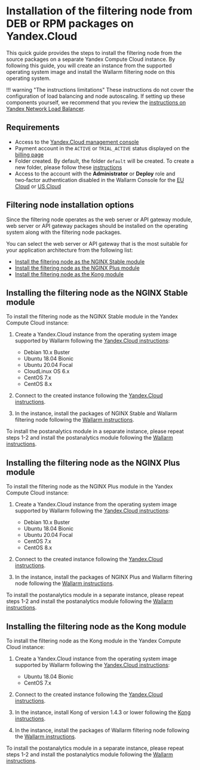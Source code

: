 # Installation of the filtering node from DEB or RPM packages on Yandex.Cloud

This quick guide provides the steps to install the filtering node from the source packages on a separate Yandex Compute Cloud instance. By following this guide, you will create an instance from the supported operating system image and install the Wallarm filtering node on this operating system.

!!! warning "The instructions limitations"
    These instructions do not cover the configuration of load balancing and node autoscaling. If setting up these components yourself, we recommend that you review the [instructions on Yandex Network Load Balancer](https://cloud.yandex.com/en/docs/network-load-balancer/).

## Requirements

* Access to the [Yandex.Cloud management console](https://console.cloud.yandex.com/)
* Payment account in the `ACTIVE` or `TRIAL_ACTIVE` status displayed on the [billing page](https://console.cloud.yandex.com/billing)
* Folder created. By default, the folder `default` will be created. To create a new folder, please follow these [instructions](https://cloud.yandex.com/docs/resource-manager/operations/folder/create)
* Access to the account with the **Administrator** or **Deploy** role and two‑factor authentication disabled in the Wallarm Console for the [EU Cloud](https://my.wallarm.com/) or [US Cloud](https://us1.my.wallarm.com/)

## Filtering node installation options

Since the filtering node operates as the web server or API gateway module, web server or API gateway packages should be installed on the operating system along with the filtering node packages.

You can select the web server or API gateway that is the most suitable for your application architecture from the following list:

* [Install the filtering node as the NGINX Stable module](#installing-the-filtering-node-as-the-nginx-stable-module)
* [Install the filtering node as the NGINX Plus module](#installing-the-filtering-node-as-the-nginx-plus-module)
* [Install the filtering node as the Kong module](#installing-the-filtering-node-as-the-kong-module)

## Installing the filtering node as the NGINX Stable module

To install the filtering node as the NGINX Stable module in the Yandex Compute Cloud instance:

1. Create a Yandex.Cloud instance from the operating system image supported by Wallarm following the [Yandex.Cloud instructions](https://cloud.yandex.com/en/docs/compute/quickstart/quick-create-linux):

    * Debian 10.x Buster
    * Ubuntu 18.04 Bionic
    * Ubuntu 20.04 Focal
    * CloudLinux OS 6.x
    * CentOS 7.x
    * CentOS 8.x
2. Connect to the created instance following the [Yandex.Cloud instructions](https://cloud.yandex.com/en/docs/compute/quickstart/quick-create-linux#connect-to-vm).
3. In the instance, install the packages of NGINX Stable and Wallarm filtering node following the [Wallarm instructions](../../../waf-installation/nginx/dynamic-module.md).

To install the postanalytics module in a separate instance, please repeat steps 1-2 and install the postanalytics module following the [Wallarm instructions](../../../admin-en/installation-postanalytics-en.md).

## Installing the filtering node as the NGINX Plus module

To install the filtering node as the NGINX Plus module in the Yandex Compute Cloud instance:

1. Create a Yandex.Cloud instance from the operating system image supported by Wallarm following the [Yandex.Cloud instructions](https://cloud.yandex.com/en/docs/compute/quickstart/quick-create-linux):

    * Debian 10.x Buster
    * Ubuntu 18.04 Bionic
    * Ubuntu 20.04 Focal
    * CentOS 7.x
    * CentOS 8.x
2. Connect to the created instance following the [Yandex.Cloud instructions](https://cloud.yandex.com/en/docs/compute/quickstart/quick-create-linux#connect-to-vm).
3. In the instance, install the packages of NGINX Plus and Wallarm filtering node following the [Wallarm instructions](../../../waf-installation/nginx/dynamic-module.md).

To install the postanalytics module in a separate instance, please repeat steps 1-2 and install the postanalytics module following the [Wallarm instructions](../../../admin-en/installation-postanalytics-en.md).

## Installing the filtering node as the Kong module

To install the filtering node as the Kong module in the Yandex Compute Cloud instance:

1. Create a Yandex.Cloud instance from the operating system image supported by Wallarm following the [Yandex.Cloud instructions](https://cloud.yandex.com/en/docs/compute/quickstart/quick-create-linux):

    * Ubuntu 18.04 Bionic
    * CentOS 7.x
2. Connect to the created instance following the [Yandex.Cloud instructions](https://cloud.yandex.com/en/docs/compute/quickstart/quick-create-linux#connect-to-vm).
3. In the instance, install Kong of version 1.4.3 or lower following the [Kong instructions](https://konghq.com/get-started/#install).
4. In the instance, install the packages of Wallarm filtering node following the [Wallarm instructions](../../../admin-en/installation-kong-en.md).

To install the postanalytics module in a separate instance, please repeat steps 1-2 and install the postanalytics module following the [Wallarm instructions](../../../admin-en/installation-postanalytics-en.md).
